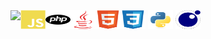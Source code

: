 <img align='left' src="https://lanyard.cnrad.dev/api/247073371773337600">
<img align="left" alt="Js" height="30" width="40" src="https://raw.githubusercontent.com/devicons/devicon/master/icons/javascript/javascript-plain.svg">
  <img align="left" alt="PhP" height="30" width="40" src="https://raw.githubusercontent.com/devicons/devicon/master/icons/php/php-plain.svg">
  <img align="left" alt="Java" height="30" width="40" src="https://github.com/devicons/devicon/blob/master/icons/java/java-plain.svg">
  <img align="left" alt="HTML" height="30" width="40" src="https://raw.githubusercontent.com/devicons/devicon/master/icons/html5/html5-original.svg">
  <img align="center" alt="CSS" height="30" width="40" src="https://raw.githubusercontent.com/devicons/devicon/master/icons/css3/css3-original.svg">
  <img align="center" alt="Python" height="30" width="40" src="https://raw.githubusercontent.com/devicons/devicon/master/icons/python/python-original.svg">
  <img align="center" alt="Lua" height="30" width="40" src="https://raw.githubusercontent.com/devicons/devicon/master/icons/lua/lua-original.svg">
<br />

    
